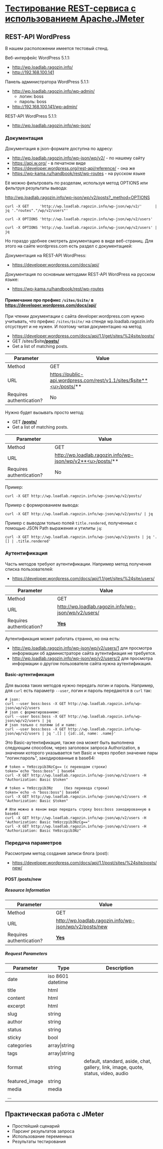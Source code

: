 # [Тестирование REST-сервиса с использованием Apache.JMeter](/2_rest-api.jmeter.md)

## REST-API WordPress

В нашем расположении имеется тестовый стенд.

Веб-интерфейс WordPress 5.1.1:

* http://wp.loadlab.ragozin.info/
* http://192.168.100.141


Панель администратора WordPress 5.1.1:

* http://wp.loadlab.ragozin.info/wp-admin/
    * логин: boss
    * пароль: boss
* http://192.168.100.141/wp-admin/

REST-API WordPress 5.1.1:

* <http://wp.loadlab.ragozin.info/wp-json/>



### Документация

Документация в json-формате доступна по адресу:

* <http://wp.loadlab.ragozin.info/wp-json/wp/v2/> - по нашему сайту
* <https://api.w.org/> - в печатном виде
* <https://developer.wordpress.org/rest-api/reference/> - она же
* <https://wp-kama.ru/handbook/rest/wp-routes> - на русском языке

Её можно фильтровать по разделам, используя метод OPTIONS или фильтруя результаты вывода:

<http://wp.loadlab.ragozin.info/wp-json/wp/v2/posts?_method=OPTIONS>

```
curl -X GET     'http://wp.loadlab.ragozin.info/wp-json/wp/v2/'      | jq '."routes"."/wp/v2/users"'

curl -X OPTIONS 'http://wp.loadlab.ragozin.info/wp-json/wp/v2/users'

curl -X OPTIONS 'http://wp.loadlab.ragozin.info/wp-json/wp/v2/users' | jq
```

Но гораздо удобнее смотреть документацию в виде веб-страниц. Для этого на сайте wordpress.com есть раздел с документацией:

Документация на REST-API WordPress:

* <https://developer.wordpress.com/docs/api/>

Документация по основным методами REST-API WordPress на русском языке:

* <https://wp-kama.ru/handbook/rest/wp-routes>

#### Примечание про префикс `/sites/$site/` в <https://developer.wordpress.com/docs/api/>

При чтении документации с сайта developer.wordpress.com нужно учитывать, что префикс `/sites/$site/` на стенде wp.loadlab.ragozin.info отсуствует и не нужен.
И поэтому читая документацию на метод

* <https://developer.wordpress.com/docs/api/1.1/get/sites/%24site/posts/>
* GET /sites/$site<u>**/posts/**</u>
* Get a list of matching posts.

| Parameter| Value|
| -------- | ---- |
| Method |	GET |
|URL |	https://public-api.wordpress.com/rest/v1.1/sites/$site**<u>/posts/</u>**|
|Requires authentication? |	No |

Нужно будет вызывать просто метод:

* GET <u>**/posts/**</u>
* Get a list of matching posts.

| Parameter| Value|
| -------- | ---- |
| Method |	GET |
|URL |	http://wp.loadlab.ragozin.info/wp-json/wp/v2**<u>/posts/</u>**|
|Requires authentication? |	No |


Пример:

```
curl -X GET http://wp.loadlab.ragozin.info/wp-json/wp/v2/posts/
```
Пример с формированием вывода:
```
curl -X GET http://wp.loadlab.ragozin.info/wp-json/wp/v2/posts/ | jq
```
Пример с выводом только полей `title.rendered`, полученных с помощью JSON Path выражения и утилиты `jq`:
```
curl -X GET http://wp.loadlab.ragozin.info/wp-json/wp/v2/posts | jq '.[] | .title.rendered'
```

### Аутентификация


Часть методов требуют аутентификации. Например метод получения списка пользователей:

* https://developer.wordpress.com/docs/api/1.1/get/sites/%24site/users/

| Parameter| Value|
| -------- | ---- |
| Method |	GET |
|URL |	http://wp.loadlab.ragozin.info/wp-json/wp/v2/users/|
|Requires authentication? |	<u>**Yes**</u>|

Аутентификация может работать странно, но она есть:

* <http://wp.loadlab.ragozin.info/wp-json/wp/v2/users/1> для просмотра информации об администраторе сайта аутентифиация не требуется.
* <http://wp.loadlab.ragozin.info/wp-json/wp/v2/users/2> для просмотра информации о другом пользователе сайта нужна аутентификация.

#### Basic-аутентификация

Для вызова таких методов нужно передать логин и пароль. Например, для `curl` есть параметр `--user`, логин и пароль передаются в `curl` так:

```
# json:
curl --user boss:boss -X GET http://wp.loadlab.ragozin.info/wp-json/wp/v2/users
# json c форматированием:
curl --user boss:boss -X GET http://wp.loadlab.ragozin.info/wp-json/wp/v2/users | jq
# json только с полями id и name:
curl --user boss:boss -X GET http://wp.loadlab.ragozin.info/wp-json/wp/v2/users | jq '.[] | {id:.id, name: .name}'
```

Это Basic-аутентификация, также она может быть выполнена следующим способом, через заголовок запроса Authorization, в значении которого указывается тип Basic и через пробел значение пары "логин:пароль", закодированные в base64:

```
# token = Ym9zczpib3NzCg== (с переводом строки)
token=`echo "boss:boss" | base64`
curl -X GET http://wp.loadlab.ragozin.info/wp-json/wp/v2/users -H "Authorization: Basic $token"

# token = Ym9zczpib3Nz     (без перевода строки)
token=`echo -n "boss:boss"| base64`
curl -X GET http://wp.loadlab.ragozin.info/wp-json/wp/v2/users -H "Authorization: Basic $token"

# Или можно в явном виде передать строку boss:boss закодированную в base64:
curl -X GET http://wp.loadlab.ragozin.info/wp-json/wp/v2/users -H "Authorization: Basic Ym9zczpib3NzCg=="
curl -X GET http://wp.loadlab.ragozin.info/wp-json/wp/v2/users -H "Authorization: Basic Ym9zczpib3Nz"
```


### Передача параметров

Рассмотрим метод создания записи блога (post):

* <https://developer.wordpress.com/docs/api/1.1/post/sites/%24site/posts/new/>

#### POST /posts/new
##### Resource Information

| Parameter                | Value                                                       |
| -------------------------| ----------------------------------------------------------- |
| Method                   |GET                                                          |
| URL                      |http://wp.loadlab.ragozin.info/wp-json/wp/v2/posts/new|
| Requires authentication? |<u>**Yes**</u>                                               |


##### Request Parameters

| Parameter      | Type              | Description                         |
| -------------- | ----------------- | ----------------------------------- |
| date           | iso 8601 datetime |                                     |
| title          | html              |                                     |
| content        | html              |                                     |
| excerpt        | html              |                                     |
| slug           | string            |                                     |
| author         | string            |                                     |
| status         | string            |                                     |
| sticky         | bool              |                                     |
| categories     | array\|string     |                                     |
| tags           | array\|string     |                                     |
| format         | string            | default, standard, aside, chat, gallery, link, image, quote, status,  video, audio                                                     |
| featured_image | string            |                                     |
| media          | media             |                                     |
| ...            |                   |                                     |

## Практическая работа с JMeter

* Простейший сценарий
* Парсинг результатов запроса
* Использование переменных
* Результаты тестирования


